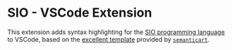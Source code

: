 # SIO - VSCode Extension

This extension adds syntax highlighting for the [SIO programming language](https://github.com/containedblargh/sio) to VSCode, based on the [excellent template](https://github.com/semanticart/minimum-viable-vscode-language-server-extension/) provided by [`semanticart`](https://github.com/semanticart).
